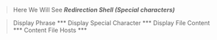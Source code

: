 > Here We Will See ***Redirection Shell (Special characters)***

> Display Phrase *** Display Special Character *** Display File Content *** Content File Hosts ***  
